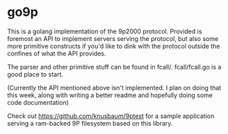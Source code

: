 # go9p
This is a golang implementation of the 9p2000 protocol.
Provided is foremost an API to implement servers serving the protocol, but also some more primitive constructs if you'd like to dink with the protocol outside the confines of what the API provides.

The parser and other primitive stuff can be found in fcall/. fcall/fcall.go is a good place to start.

(Currently the API mentioned above isn't implemented. I plan on doing that this week, along with writing a better readme and hopefully doing some code documentation)


Check out https://github.com/knusbaum/9ptest for a sample application serving a ram-backed 9P filesystem based on this library.
